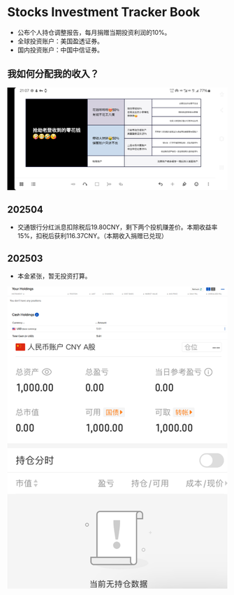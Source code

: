 # Stocks Investment Tracker Book

* 公布个人持仓调整报告，每月捐赠当期投资利润的10%。
* 全球投资账户：美国盈透证券。
* 国内投资账户：中国中信证券。

## 我如何分配我的收入？

![](R01Files/R01filesmoneyasset.jpg)

## 202504

* 交通银行分红派息扣除税后19.80CNY，剩下两个投机赚差价。本期收益率15%，扣税后获利116.37CNY。（本期收入捐赠已兑现）

## 202503

* 本金紧张，暂无投资打算。

![](R01Files/R0120250301.png)
![](R01Files/R0120250302.png)
